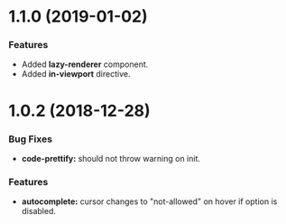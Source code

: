 # 1.1.0 (2019-01-02)
### Features
* Added **lazy-renderer** component.
* Added **in-viewport** directive.

# 1.0.2 (2018-12-28)
### Bug Fixes
* **code-prettify:** should not throw warning on init.
### Features
* **autocomplete:** cursor changes to "not-allowed" on hover if option is disabled.
